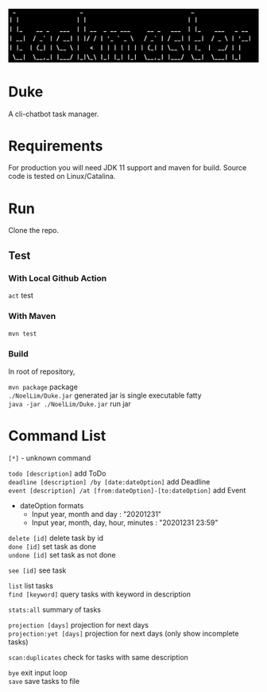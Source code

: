 ![](./docs/logo.png)

# Duke
A cli-chatbot task manager.

# Requirements

For production you will need JDK 11 support and maven for build. Source code is tested on Linux/Catalina.

# Run

Clone the repo.

## Test

### With Local Github Action
```act``` test

### With Maven

```mvn test```

### Build

In root of repository,

```mvn package``` package \
```./NoelLim/Duke.jar``` generated jar is single executable fatty \
```java -jar ./NoelLim/Duke.jar``` run jar

# Command List

`[*]`   - unknown command

`todo [description]` add ToDo \
`deadline [description] /by [date:dateOption]` add Deadline \
`event [description] /at [from:dateOption]-[to:dateOption]` add Event

- dateOption formats
    - Input year, month and day : "20201231"
    - Input year, month, day, hour, minutes : "20201231 23:59"

`delete [id]` delete task by id \
`done [id]` set task as done \
`undone [id]` set task as not done

`see [id]` see task

`list` list tasks \
`find [keyword]` query tasks with keyword in description

`stats:all` summary of tasks

`projection [days]` projection for next days \
`projection:yet [days]` projection for next days (only show incomplete tasks)

`scan:duplicates` check for tasks with same description

`bye` exit input loop \
`save` save tasks to file

